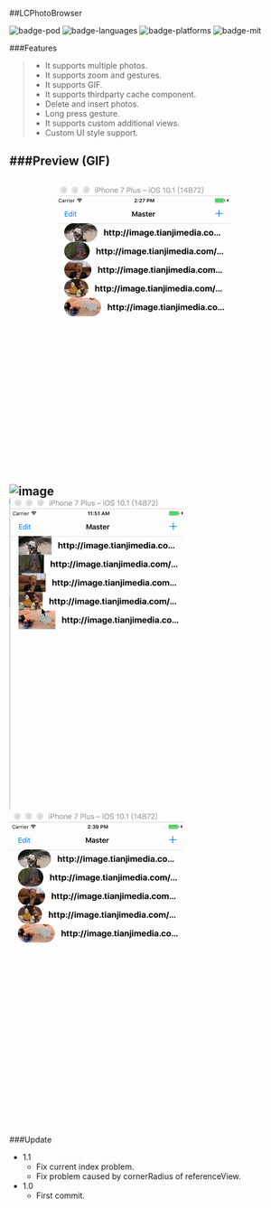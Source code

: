 ##LCPhotoBrowser 

![badge-pod] ![badge-languages] ![badge-platforms] ![badge-mit]

###Features
> * It supports multiple photos.
> * It supports zoom and gestures.
> * It supports GIF.
> * It supports thirdparty cache component.
> * Delete and insert photos.
> * Long press gesture.
> * It supports custom additional views.
> * Custom UI style support.
 
###Preview (GIF)
--------------
![image](https://github.com/titman/Pictures-of-the-warehouse/blob/master/LCPhotoBrowser1.gif?raw=false)  ![image](https://github.com/titman/Pictures-of-the-warehouse/blob/master/LCPhotoBrowser3.gif?raw=false)![image](https://github.com/titman/Pictures-of-the-warehouse/blob/master/LCPhotoBrowser2.gif?raw=false)  ![image](https://github.com/titman/Pictures-of-the-warehouse/blob/master/LCPhotoBrowser4.gif?raw=false)
--------------
###Update

 - 1.1
    * Fix current index problem.
    * Fix problem caused by cornerRadius of referenceView. 
 - 1.0
    * First commit.


[badge-platforms]: https://img.shields.io/badge/platforms-iOS-lightgrey.svg
[badge-pod]: https://img.shields.io/cocoapods/v/LCPhotoBrowser.svg?label=version
[badge-languages]: https://img.shields.io/badge/languages-ObjC-orange.svg
[badge-mit]: https://img.shields.io/badge/license-MIT-blue.svg
